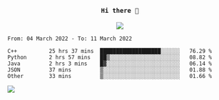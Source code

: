 <h4 align="center"><samp> Hi there 👋  </samp></h4>

<p align="center">
  
  <a href="https://github.com/bznick98">
    <img align="center" src="https://github-readme-stats.vercel.app/api?username=bznick98&hide=issues,prs&show_icons=true&theme=gruvbox" />
  </a>
  
  <!--START_SECTION:waka-->

```text
From: 04 March 2022 - To: 11 March 2022

C++          25 hrs 37 mins  ███████████████████░░░░░░   76.29 %
Python       2 hrs 57 mins   ██▒░░░░░░░░░░░░░░░░░░░░░░   08.82 %
Java         2 hrs 3 mins    █▓░░░░░░░░░░░░░░░░░░░░░░░   06.14 %
JSON         37 mins         ▒░░░░░░░░░░░░░░░░░░░░░░░░   01.88 %
Other        33 mins         ▒░░░░░░░░░░░░░░░░░░░░░░░░   01.66 %
```

<!--END_SECTION:waka-->
  
 
</p>

![](https://visitor-badge.glitch.me/badge?page_id=bznick98.bznick98)
